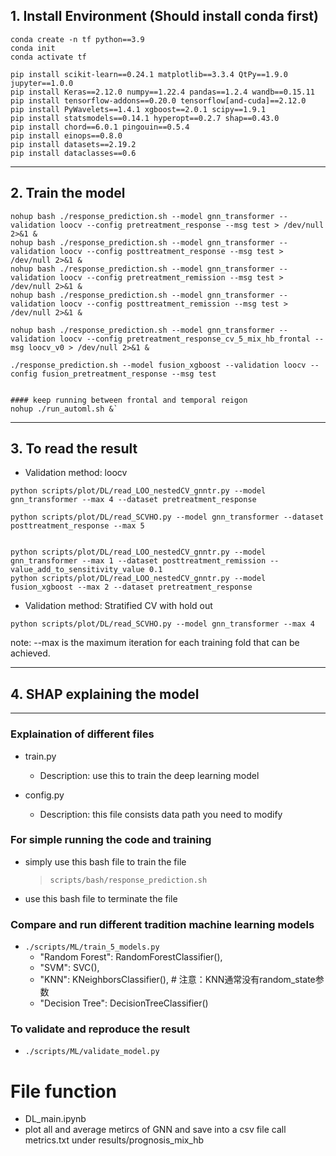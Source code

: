 ## 1. Install Environment (Should install conda first)

```
conda create -n tf python==3.9
conda init
conda activate tf

pip install scikit-learn==0.24.1 matplotlib==3.3.4 QtPy==1.9.0 jupyter==1.0.0
pip install Keras==2.12.0 numpy==1.22.4 pandas==1.2.4 wandb==0.15.11
pip install tensorflow-addons==0.20.0 tensorflow[and-cuda]==2.12.0
pip install PyWavelets==1.4.1 xgboost==2.0.1 scipy==1.9.1
pip install statsmodels==0.14.1 hyperopt==0.2.7 shap==0.43.0
pip install chord==6.0.1 pingouin==0.5.4
pip install einops==0.8.0
pip install datasets==2.19.2
pip install dataclasses==0.6
```

---

## 2. Train the model 

```
nohup bash ./response_prediction.sh --model gnn_transformer --validation loocv --config pretreatment_response --msg test > /dev/null 2>&1 &
nohup bash ./response_prediction.sh --model gnn_transformer --validation loocv --config posttreatment_response --msg test > /dev/null 2>&1 &
nohup bash ./response_prediction.sh --model gnn_transformer --validation loocv --config pretreatment_remission --msg test > /dev/null 2>&1 &
nohup bash ./response_prediction.sh --model gnn_transformer --validation loocv --config posttreatment_remission --msg test > /dev/null 2>&1 &

nohup bash ./response_prediction.sh --model gnn_transformer --validation loocv --config pretreatment_response_cv_5_mix_hb_frontal --msg loocv_v0 > /dev/null 2>&1 &

./response_prediction.sh --model fusion_xgboost --validation loocv --config fusion_pretreatment_response --msg test


#### keep running between frontal and temporal reigon 
nohup ./run_automl.sh &`
```

---

## 3. To read the result

- Validation method: loocv
```
python scripts/plot/DL/read_LOO_nestedCV_gnntr.py --model gnn_transformer --max 4 --dataset pretreatment_response 

python scripts/plot/DL/read_SCVHO.py --model gnn_transformer --dataset posttreatment_response --max 5


python scripts/plot/DL/read_LOO_nestedCV_gnntr.py --model gnn_transformer --max 1 --dataset posttreatment_remission --value_add_to_sensitivity_value 0.1
python scripts/plot/DL/read_LOO_nestedCV_gnntr.py --model fusion_xgboost --max 2 --dataset pretreatment_response

```

- Validation method: Stratified CV with hold out
```
python scripts/plot/DL/read_SCVHO.py --model gnn_transformer --max 4
```

note: --max is the maximum iteration for each training fold that can be achieved.


---

## 4. SHAP explaining the model

---

### Explaination of different files
- train.py 
    - Description: use this to train the deep learning model 

- config.py 
    - Description: this file consists data path you need to modify



### For simple running the code and training 

- simply use this bash file to train the file
    > `scripts/bash/response_prediction.sh`

- use this bash file to terminate the file


### Compare and run different tradition machine learning models 
- `./scripts/ML/train_5_models.py`
    - "Random Forest": RandomForestClassifier(),
    - "SVM": SVC(),
    - "KNN": KNeighborsClassifier(),  # 注意：KNN通常没有random_state参数
    - "Decision Tree": DecisionTreeClassifier()

### To validate and reproduce the result
- `./scripts/ML/validate_model.py`



# File function
- DL_main.ipynb 
 - plot all and average metircs of GNN and save into a csv file call metrics.txt under results/prognosis_mix_hb